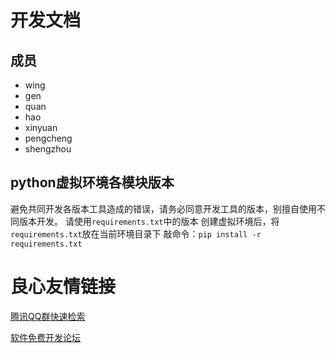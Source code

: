 # 开发文档

## 成员
- wing
- gen
- quan
- hao
- xinyuan
- pengcheng
- shengzhou

## python虚拟环境各模块版本
避免共同开发各版本工具造成的错误，请务必同意开发工具的版本，别擅自使用不同版本开发。
请使用`requirements.txt`中的版本
创建虚拟环境后，将`requirements.txt`放在当前环境目录下
敲命令：`pip install -r requirements.txt`





 # 良心友情链接

[腾讯QQ群快速检索](http://u.720life.cn/s/8cf73f7c)

[软件免费开发论坛](http://u.720life.cn/s/bbb01dc0)